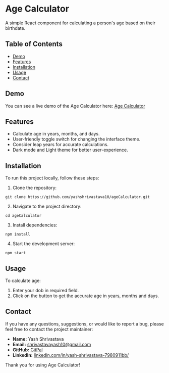 # Age Calculator

A simple React component for calculating a person's age based on their birthdate.

## Table of Contents

- [Demo](#demo)
- [Features](#features)
- [Installation](#installation)
- [Usage](#usage)
- [Contact](#contact)

## Demo

You can see a live demo of the Age Calculator here: [Age Calculator](https://yashshrivastava10.github.io/ageCalculator/)

## Features

- Calculate age in years, months, and days.
- User-friendly toggle switch for changing the interface theme.
- Consider leap years for accurate calculations.
- Dark mode and Light theme for better user-experience.

## Installation

To run this project locally, follow these steps:

1. Clone the repository:
```
git clone https://github.com/yashshrivastava10/ageCalculator.git
```

2. Navigate to the project directory:
```
cd ageCalculator
```

3. Install dependencies:
```
npm install
```

4. Start the development server:
```
npm start
```


## Usage

To calculate age:

1. Enter your dob in required field.
2. Click on the button to get the accurate age in years, months and days.


## Contact

If you have any questions, suggestions, or would like to report a bug, please feel free to contact the project maintainer:

- **Name:** Yash Shrivastava
- **Email:** [shrivastavayash10@gmail.com](shrivastavayash10@gmail.com)
- **GitHub:** [GitPal](https://github.com/YashShrivastava10)
- **LinkedIn:** [linkedin.com/in/yash-shrivastava-7980911bb/](https://www.linkedin.com/in/yash-shrivastava-7980911bb/)

Thank you for using Age Calculator!
